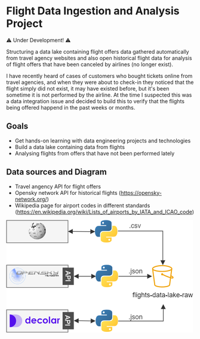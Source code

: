 # Flight Data Ingestion and Analysis Project

:warning: Under Development! :warning:	

Structuring a data lake containing flight offers data gathered automatically from travel agency websites and also open historical flight data for analysis of flight offers that have been canceled by airlines (no longer exist).

I have recently heard of cases of customers who bought tickets online from travel agencies, and when they were about to check-in they noticed that the flight simply did not exist, it may have existed before, but it's been sometime it is not performed by the airline. At the time I suspected this was a data integration issue and decided to build this to verify that the flights being offered happend in the past weeks or months.

## Goals

- Get hands-on learning with data engineering projects and technologies
- Build a data lake containing data from flights
- Analysing flights from offers that have not been performed lately

## Data sources and Diagram

- Travel angency API for flight offers
- Opensky network API for historical flights (https://opensky-network.org/)
- Wikipedia page for airport codes in different standards (https://en.wikipedia.org/wiki/Lists_of_airports_by_IATA_and_ICAO_code)

![Pipeline Diagram](imgs/diagram_partial.png)
